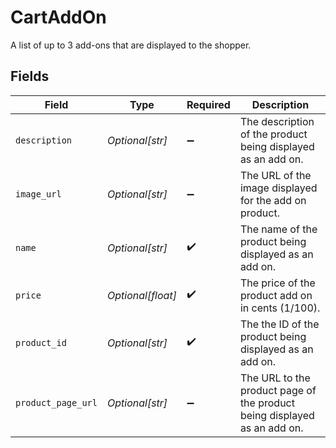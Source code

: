 # CartAddOn

A list of up to 3 add-ons that are displayed to the shopper.


## Fields

| Field                                                                    | Type                                                                     | Required                                                                 | Description                                                              |
| ------------------------------------------------------------------------ | ------------------------------------------------------------------------ | ------------------------------------------------------------------------ | ------------------------------------------------------------------------ |
| `description`                                                            | *Optional[str]*                                                          | :heavy_minus_sign:                                                       | The description of the product being displayed as an add on.             |
| `image_url`                                                              | *Optional[str]*                                                          | :heavy_minus_sign:                                                       | The URL of the image displayed for the add on product.                   |
| `name`                                                                   | *Optional[str]*                                                          | :heavy_check_mark:                                                       | The name of the product being displayed as an add on.                    |
| `price`                                                                  | *Optional[float]*                                                        | :heavy_check_mark:                                                       | The price of the product add on in cents (1/100).                        |
| `product_id`                                                             | *Optional[str]*                                                          | :heavy_check_mark:                                                       | The the ID of the product being displayed as an add on.                  |
| `product_page_url`                                                       | *Optional[str]*                                                          | :heavy_minus_sign:                                                       | The URL to the product page of the product being displayed as an add on. |